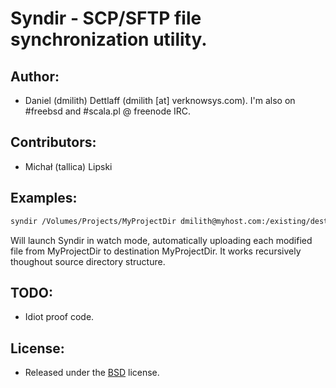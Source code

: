 # Syndir - SCP/SFTP file synchronization utility.


## Author:
* Daniel (dmilith) Dettlaff (dmilith [at] verknowsys.com). I'm also on #freebsd and #scala.pl @ freenode IRC.


## Contributors:
* Michał (tallica) Lipski


## Examples:
```sh
syndir /Volumes/Projects/MyProjectDir dmilith@myhost.com:/existing/destination/MyProjectDir
```
Will launch Syndir in watch mode, automatically uploading each modified file from MyProjectDir to destination MyProjectDir. It works recursively thoughout source directory structure.


## TODO:
* Idiot proof code.


## License:
* Released under the [BSD](http://opensource.org/licenses/BSD-2-Clause) license.
